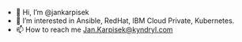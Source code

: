 - 👋 Hi, I’m @jankarpisek
- 👀 I’m interested in Ansible, RedHat, IBM Cloud Private, Kubernetes.
- 📫 How to reach me Jan.Karpisek@kyndryl.com

<!---
jankarpisek/jankarpisek is a ✨ special ✨ repository because its `README.md` (this file) appears on your GitHub profile.
You can click the Preview link to take a look at your changes.
--->
